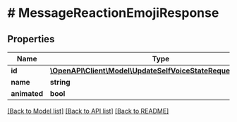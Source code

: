 # # MessageReactionEmojiResponse

## Properties

Name | Type | Description | Notes
------------ | ------------- | ------------- | -------------
**id** | [**\OpenAPI\Client\Model\UpdateSelfVoiceStateRequestChannelId**](UpdateSelfVoiceStateRequestChannelId.md) |  | [optional]
**name** | **string** |  | [optional]
**animated** | **bool** |  | [optional]

[[Back to Model list]](../../README.md#models) [[Back to API list]](../../README.md#endpoints) [[Back to README]](../../README.md)
